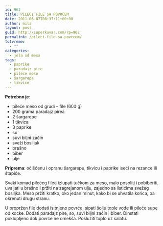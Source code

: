 ```yaml
---
id: 962
title: PILEĆI FILE SA POVRĆEM
date: 2011-06-07T08:37:11+00:00
author: mila
layout: post
guid: http://superkuvar.com/?p=962
permalink: /pileci-file-sa-povrcem/
totvreme:
  - ""
categories:
  - jela od mesa
tags:
  - paprike
  - paradajz pire
  - pileće meso
  - šargarepa
  - tikvice
---
```

**Potrebno je**:

  * pileće meso od grudi &#8211; file (600 g)
  * 200 grama paradajz pirea
  * 2 šargarepe
  * 1 tikvica
  * 3 paprike
  * so
  * suvi biljni začin
  * sveži bosiljak
  * brašno
  * biber
  * ulje

**Priprema**: očišćenu i opranu šargarepu, tikvicu i paprike iseći na rezance ili štapiće.

Svaki komad pilećeg filea izlupati tučkom za meso, malo posoliti i pobiberiti, uvaljati u brašno i pržiti na zagrejanom ulju, zajedno sa listićima svežeg bosiljka. Meso pržiti kratko, oko jedan minut, kako bi se uhvatila korica, pa okrenuti drugu stranu.

U propržen file dodati isitnjeno povrće, sipati šolju tople vode ili pileće supe od kocke. Dodati paradajz pire, so, suvi biljni začin i biber. Dinstati poklopljeno dok povrće ne omekša. Poslužiti toplo uz salatu.

&nbsp;